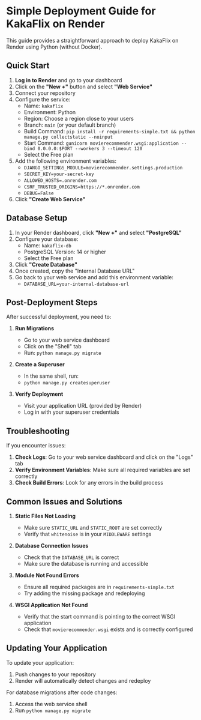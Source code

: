 # Simple Deployment Guide for KakaFlix on Render

This guide provides a straightforward approach to deploy KakaFlix on Render using Python (without Docker).

## Quick Start

1. **Log in to Render** and go to your dashboard
2. Click on the **"New +"** button and select **"Web Service"**
3. Connect your repository
4. Configure the service:
   - Name: `kakaflix`
   - Environment: Python
   - Region: Choose a region close to your users
   - Branch: `main` (or your default branch)
   - Build Command: `pip install -r requirements-simple.txt && python manage.py collectstatic --noinput`
   - Start Command: `gunicorn movierecommender.wsgi:application --bind 0.0.0.0:$PORT --workers 3 --timeout 120`
   - Select the Free plan
5. Add the following environment variables:
   - `DJANGO_SETTINGS_MODULE=movierecommender.settings.production`
   - `SECRET_KEY=your-secret-key`
   - `ALLOWED_HOSTS=.onrender.com`
   - `CSRF_TRUSTED_ORIGINS=https://*.onrender.com`
   - `DEBUG=False`
6. Click **"Create Web Service"**

## Database Setup

1. In your Render dashboard, click **"New +"** and select **"PostgreSQL"**
2. Configure your database:
   - Name: `kakaflix-db`
   - PostgreSQL Version: 14 or higher
   - Select the Free plan
3. Click **"Create Database"**
4. Once created, copy the "Internal Database URL" 
5. Go back to your web service and add this environment variable:
   - `DATABASE_URL=your-internal-database-url`

## Post-Deployment Steps

After successful deployment, you need to:

1. **Run Migrations**
   - Go to your web service dashboard
   - Click on the "Shell" tab
   - Run: `python manage.py migrate`

2. **Create a Superuser**
   - In the same shell, run:
   - `python manage.py createsuperuser`

3. **Verify Deployment**
   - Visit your application URL (provided by Render)
   - Log in with your superuser credentials

## Troubleshooting

If you encounter issues:

1. **Check Logs**: Go to your web service dashboard and click on the "Logs" tab
2. **Verify Environment Variables**: Make sure all required variables are set correctly
3. **Check Build Errors**: Look for any errors in the build process

## Common Issues and Solutions

1. **Static Files Not Loading**
   - Make sure `STATIC_URL` and `STATIC_ROOT` are set correctly
   - Verify that `whitenoise` is in your `MIDDLEWARE` settings

2. **Database Connection Issues**
   - Check that the `DATABASE_URL` is correct
   - Make sure the database is running and accessible

3. **Module Not Found Errors**
   - Ensure all required packages are in `requirements-simple.txt`
   - Try adding the missing package and redeploying

4. **WSGI Application Not Found**
   - Verify that the start command is pointing to the correct WSGI application
   - Check that `movierecommender.wsgi` exists and is correctly configured

## Updating Your Application

To update your application:

1. Push changes to your repository
2. Render will automatically detect changes and redeploy

For database migrations after code changes:

1. Access the web service shell
2. Run `python manage.py migrate`
